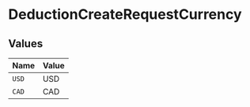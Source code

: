 # DeductionCreateRequestCurrency


## Values

| Name  | Value |
| ----- | ----- |
| `USD` | USD   |
| `CAD` | CAD   |